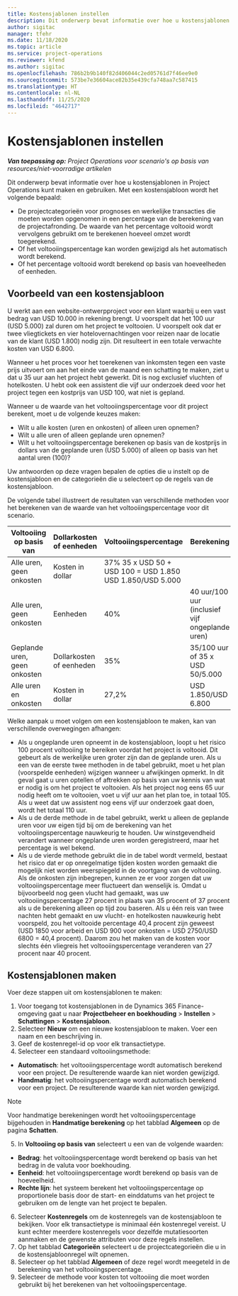 ```yaml
---
title: Kostensjablonen instellen
description: Dit onderwerp bevat informatie over hoe u kostensjablonen in Project Operations kunt maken en gebruiken.
author: sigitac
manager: tfehr
ms.date: 11/18/2020
ms.topic: article
ms.service: project-operations
ms.reviewer: kfend
ms.author: sigitac
ms.openlocfilehash: 786b2b9b140f82d406044c2ed05761d7f46ee9e0
ms.sourcegitcommit: 573be7e36604ace82b35e439cfa748aa7c587415
ms.translationtype: HT
ms.contentlocale: nl-NL
ms.lasthandoff: 11/25/2020
ms.locfileid: "4642717"
---
```

# <a name="set-up-cost-templates"></a>Kostensjablonen instellen

_**Van toepassing op:** Project Operations voor scenario's op basis van resources/niet-voorradige artikelen_


Dit onderwerp bevat informatie over hoe u kostensjablonen in Project Operations kunt maken en gebruiken. Met een kostensjabloon wordt het volgende bepaald:

- De projectcategorieën voor prognoses en werkelijke transacties die moeten worden opgenomen in een percentage van de berekening van de projectafronding. De waarde van het percentage voltooid wordt vervolgens gebruikt om te berekenen hoeveel omzet wordt toegerekend.
- Of het voltooiingspercentage kan worden gewijzigd als het automatisch wordt berekend.
- Of het percentage voltooid wordt berekend op basis van hoeveelheden of eenheden.

## <a name="cost-template-example"></a>Voorbeeld van een kostensjabloon

U werkt aan een website-ontwerpproject voor een klant waarbij u een vast bedrag van USD 10.000 in rekening brengt. U voorspelt dat het 100 uur (USD 5.000) zal duren om het project te voltooien. U voorspelt ook dat er twee vliegtickets en vier hotelovernachtingen voor reizen naar de locatie van de klant (USD 1.800) nodig zijn. Dit resulteert in een totale verwachte kosten van USD 6.800.

Wanneer u het proces voor het toerekenen van inkomsten tegen een vaste prijs uitvoert om aan het einde van de maand een schatting te maken, ziet u dat u 35 uur aan het project hebt gewerkt. Dit is nog exclusief vluchten of hotelkosten. U hebt ook een assistent die vijf uur onderzoek deed voor het project tegen een kostprijs van USD 100, wat niet is gepland.

Wanneer u de waarde van het voltooiingspercentage voor dit project berekent, moet u de volgende keuzes maken:

- Wilt u alle kosten (uren en onkosten) of alleen uren opnemen?
- Wilt u alle uren of alleen geplande uren opnemen?
- Wilt u het voltooiingspercentage berekenen op basis van de kostprijs in dollars van de geplande uren (USD 5.000) of alleen op basis van het aantal uren (100)?

Uw antwoorden op deze vragen bepalen de opties die u instelt op de kostensjabloon en de categorieën die u selecteert op de regels van de kostensjabloon.

De volgende tabel illustreert de resultaten van verschillende methoden voor het berekenen van de waarde van het voltooiingspercentage voor dit scenario.

| Voltooiing op basis van | Dollarkosten of eenheden | Voltooiingspercentage | Berekening |
| --- | --- | --- | --- |
| Alle uren, geen onkosten | Kosten in dollar | 37% 35 x USD 50 + USD 100 = USD 1.850 USD 1.850/USD 5.000 |
| Alle uren, geen onkosten | Eenheden | 40% | 40 uur/100 uur (inclusief vijf ongeplande uren) |
| Geplande uren, geen onkosten | Dollarkosten of eenheden | 35% | 35/100 uur of 35 x USD 50/5.000 |
| Alle uren en onkosten | Kosten in dollar | 27,2% | USD 1.850/USD 6.800 |

Welke aanpak u moet volgen om een kostensjabloon te maken, kan van verschillende overwegingen afhangen:

- Als u ongeplande uren opneemt in de kostensjabloon, loopt u het risico 100 procent voltooiing te bereiken voordat het project is voltooid. Dit gebeurt als de werkelijke uren groter zijn dan de geplande uren. Als u een van de eerste twee methoden in de tabel gebruikt, moet u het plan (voorspelde eenheden) wijzigen wanneer u afwijkingen opmerkt. In dit geval gaat u uren optellen of aftrekken op basis van uw kennis van wat er nodig is om het project te voltooien. Als het project nog eens 65 uur nodig heeft om te voltooien, voet u vijf uur aan het plan toe, in totaal 105. Als u weet dat uw assistent nog eens vijf uur onderzoek gaat doen, wordt het totaal 110 uur.
- Als u de derde methode in de tabel gebruikt, werkt u alleen de geplande uren voor uw eigen tijd bij om de berekening van het voltooiingspercentage nauwkeurig te houden. Uw winstgevendheid verandert wanneer ongeplande uren worden geregistreerd, maar het percentage is wel bekend.
- Als u de vierde methode gebruikt die in de tabel wordt vermeld, bestaat het risico dat er op onregelmatige tijden kosten worden gemaakt die mogelijk niet worden weerspiegeld in de voortgang van de voltooiing. Als de onkosten zijn inbegrepen, kunnen ze er voor zorgen dat uw voltooiingspercentage meer fluctueert dan wenselijk is. Omdat u bijvoorbeeld nog geen vlucht had gemaakt, was uw voltooiingspercentage 27 procent in plaats van 35 procent of 37 procent als u de berekening alleen op tijd zou baseren. Als u één reis van twee nachten hebt gemaakt en uw vlucht- en hotelkosten nauwkeurig hebt voorspeld, zou het voltooide percentage 40,4 procent zijn geweest (USD 1850 voor arbeid en USD 900 voor onkosten = USD 2750/USD 6800 = 40,4 procent). Daarom zou het maken van de kosten voor slechts één vliegreis het voltooiingspercentage veranderen van 27 procent naar 40 procent.

## <a name="create-cost-templates"></a>Kostensjablonen maken
Voer deze stappen uit om kostensjablonen te maken:

1. Voor toegang tot kostensjablonen in de Dynamics 365 Finance-omgeving gaat u naar **Projectbeheer en boekhouding** > **Instellen** > **Schattingen** > **Kostensjabloon**.
2. Selecteer **Nieuw** om een nieuwe kostensjabloon te maken. Voer een naam en een beschrijving in.
3. Geef de kostenregel-id op voor elk transactietype.
4. Selecteer een standaard voltooiingsmethode:

  - **Automatisch**: het voltooiingspercentage wordt automatisch berekend voor een project. De resulterende waarde kan niet worden gewijzigd.
  - **Handmatig**: het voltooiingspercentage wordt automatisch berekend voor een project. De resulterende waarde kan niet worden gewijzigd.

  > [!NOTE]
  > Voor handmatige berekeningen wordt het voltooiingspercentage bijgehouden in **Handmatige berekening** op het tabblad **Algemeen** op de pagina **Schatten**.

5. In **Voltooiing op basis van** selecteert u een van de volgende waarden:

  - **Bedrag**: het voltooiingspercentage wordt berekend op basis van het bedrag in de valuta voor boekhouding.
  - **Eenheid**: het voltooiingspercentage wordt berekend op basis van de hoeveelheid.
  - **Rechte lijn**: het systeem berekent het voltooiingspercentage op proportionele basis door de start- en einddatums van het project te gebruiken om de lengte van het project te bepalen.

6. Selecteer **Kostenregels** om de kostenregels van de kostensjabloon te bekijken. Voor elk transactietype is minimaal één kostenregel vereist. U kunt echter meerdere kostenregels voor dezelfde mutatiesoorten aanmaken en de gewenste attributen voor deze regels instellen.
7. Op het tabblad **Categorieën** selecteert u de projectcategorieën die u in de kostensjabloonregel wilt opnemen.
8. Selecteer op het tabblad **Algemeen** of deze regel wordt meegeteld in de berekening van het voltooiingspercentage.
9. Selecteer de methode voor kosten tot voltooiing die moet worden gebruikt bij het berekenen van het voltooiingspercentage.
